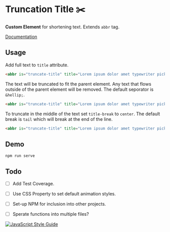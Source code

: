# Truncation Title :scissors:

<!-- [![JavaScript Style Guide](https://img.shields.io/badge/code_style-standard-brightgreen.svg)](https://standardjs.com) -->


**Custom Element** for shortening text. Extends `abbr` tag.

[Documentation](./documentation.md)

## Usage

Add full text to `title` attribute.

```html
<abbr is="truncate-title" title="Lorem ipsum dolor amet typewriter pickled iPhone hella occupy neutra tattooed vinyl drinking vinegar ennui."></abbr>
```

The text will be truncated to fit the parent element. Any text that flows outside of the parent element will be removed. The default seporator is `&hellip;`. 

```html
<abbr is="truncate-title" title="Lorem ipsum dolor amet typewriter pickled iPhone hella occupy neutra tattooed vinyl drinking vinegar ennui.">Medium Lorem ipsum dolor amet typewriter pickled iPho …</abbr>
```
To truncate in the middle of the text set `title-break` to `center`. The default break is `tail` which will break at the end of the line.

```html
<abbr is="truncate-title" title="Lorem ipsum dolor amet typewriter pickled iPhone hella occupy neutra tattooed vinyl drinking vinegar ennui." title-break="tail">Medium Lorem ipsum dolor a … yl drinking vinegar ennui.</abbr>
```

## Demo

`npm run serve`


## Todo

- [ ] Add Test Coverage.
- [ ] Use CSS Property to set default animation styles.
- [ ] Set-up NPM for inclusion into other projects.
- [ ] Sperate functions into multiple files?



[![JavaScript Style Guide](https://cdn.rawgit.com/standard/standard/master/badge.svg)](https://github.com/standard/standard)
